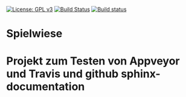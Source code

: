 
[![License: GPL v3](https://img.shields.io/badge/License-GPL%20v3-blue.svg)](http://www.gnu.org/licenses/gpl-3.0)
[![Build Status](https://travis-ci.org/MaxBo/Spielwiese.svg?branch=master)](https://travis-ci.org/MaxBo/Spielwiese)
[![Build status](https://ci.appveyor.com/api/projects/status/sf74fmjwomveo0f4?svg=true)](https://ci.appveyor.com/project/MaxBo/spielwiese)

# Spielwiese
# Projekt zum Testen von Appveyor und Travis und github sphinx-documentation

